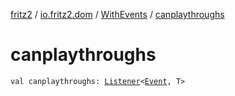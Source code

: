 [fritz2](../../index.md) / [io.fritz2.dom](../index.md) / [WithEvents](index.md) / [canplaythroughs](./canplaythroughs.md)

# canplaythroughs

`val canplaythroughs: `[`Listener`](../-listener/index.md)`<`[`Event`](https://kotlinlang.org/api/latest/jvm/stdlib/org.w3c.dom.events/-event/index.html)`, T>`